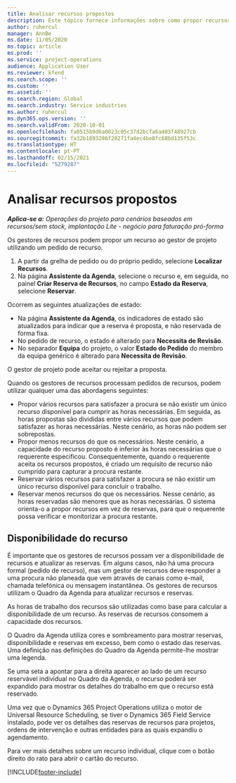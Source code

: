 ```yaml
---
title: Analisar recursos propostos
description: Este tópico fornece informações sobre como propor recursos do projeto.
author: ruhercul
manager: AnnBe
ms.date: 11/05/2020
ms.topic: article
ms.prod: ''
ms.service: project-operations
audience: Application User
ms.reviewer: kfend
ms.search.scope: ''
ms.custom: ''
ms.assetid: ''
ms.search.region: Global
ms.search.industry: Service industries
ms.author: ruhercul
ms.dyn365.ops.version: ''
ms.search.validFrom: 2020-10-01
ms.openlocfilehash: fa0515b9d6a0023c05c37d2bcfa6a403f48927cb
ms.sourcegitcommit: fa32b1893286f20271fa4ec4be8fc68bd135f53c
ms.translationtype: HT
ms.contentlocale: pt-PT
ms.lasthandoff: 02/15/2021
ms.locfileid: "5279287"
---
```

# <a name="review-proposed-resources"></a>Analisar recursos propostos

_**Aplica-se a:** Operações do projeto para cenários baseados em recursos/sem stock, implantação Lite - negócio para faturação pró-forma_

Os gestores de recursos podem propor um recurso ao gestor de projeto utilizando um pedido de recurso.

1. A partir da grelha de pedido ou do próprio pedido, selecione **Localizar Recursos**.
2. Na página **Assistente da Agenda**, selecione o recurso e, em seguida, no painel **Criar Reserva de Recursos**, no campo **Estado da Reserva**, selecione **Reservar**.

Ocorrem as seguintes atualizações de estado:

- Na página **Assistente da Agenda**, os indicadores de estado são atualizados para indicar que a reserva é proposta, e não reservada de forma fixa.
- No pedido de recurso, o estado é alterado para **Necessita de Revisão**.
- No separador **Equipa** do projeto, o valor **Estado do Pedido** do membro da equipa genérico é alterado para **Necessita de Revisão**.

O gestor de projeto pode aceitar ou rejeitar a proposta.

Quando os gestores de recursos processam pedidos de recursos, podem utilizar qualquer uma das abordagens seguintes:

- Propor vários recursos para satisfazer a procura se não existir um único recurso disponível para cumprir as horas necessárias. Em seguida, as horas propostas são divididas entre vários recursos que podem satisfazer as horas necessárias. Neste cenário, as horas não podem ser sobrepostas.
- Propor menos recursos do que os necessários. Neste cenário, a capacidade do recurso proposto é inferior às horas necessárias que o requerente especificou. Consequentemente, quando o requerente aceita os recursos propostos, é criado um requisito de recurso não cumprido para capturar a procura restante.
- Reservar vários recursos para satisfazer a procura se não existir um único recurso disponível para concluir o trabalho.
- Reservar menos recursos do que os necessários. Nesse cenário, as horas reservadas são menores que as horas necessárias. O sistema orienta-o a propor recursos em vez de reservas, para que o requerente possa verificar e monitorizar a procura restante.

## <a name="resource-availability"></a>Disponibilidade do recurso

É importante que os gestores de recursos possam ver a disponibilidade de recursos e atualizar as reservas. Em alguns casos, não há uma procura formal (pedido de recurso), mas um gestor de recursos deve responder a uma procura não planeada que vem através de canais como e-mail, chamada telefónica ou mensagem instantânea. Os gestores de recursos utilizam o Quadro da Agenda para atualizar recursos e reservas.

As horas de trabalho dos recursos são utilizadas como base para calcular a disponibilidade de um recurso. As reservas de recursos consomem a capacidade dos recursos.

O Quadro da Agenda utiliza cores e sombreamento para mostrar reservas, disponibilidade e reservas em excesso, bem como o estado das reservas. Uma definição nas definições do Quadro da Agenda permite-lhe mostrar uma legenda.

Se uma seta a apontar para a direita aparecer ao lado de um recurso reservável individual no Quadro da Agenda, o recurso poderá ser expandido para mostrar os detalhes do trabalho em que o recurso está reservado.

Uma vez que o Dynamics 365 Project Operations utiliza o motor de Universal Resource Scheduling, se tiver o Dynamics 365 Field Service instalado, pode ver os detalhes das reservas de recursos para projetos, ordens de intervenção e outras entidades para as quais expandiu o agendamento.

Para ver mais detalhes sobre um recurso individual, clique com o botão direito do rato para abrir o cartão do recurso.



[!INCLUDE[footer-include](../includes/footer-banner.md)]